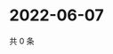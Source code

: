 # 2022-06-07

共 0 条

<!-- BEGIN WEIBO -->
<!-- 最后更新时间 Tue Jun 07 2022 12:25:46 GMT+0800 (China Standard Time) -->

<!-- END WEIBO -->
